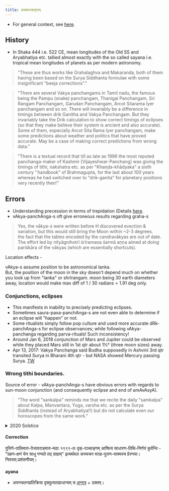 ```yaml
---
title: वाक्यपञ्चाङ्गम्
---
```


- For general context, see [here](../).

## History
- In Shaka 444 i.e. 522 CE, mean longitudes of the Old SS and Aryabhatiya etc. tallied almost exactly with the so called sayana i.e. tropical mean longitudes of planets as per modern astronomy.

> "These are thus works like Grahalaghva and Makaranda, both of them having been based on the Surya Siddhanta formulae with some insignificant "beeja corrections"."

> "There are several Vakya panchangams in Tamil nadu, the famous  being the Pampu (snake) panchangam, Thanigai Panchangam, Sri Rangam Panchangam, Garudan Panchangam, Arcot  Sitarama Iyer panchangam  and so on. There will invariably be a difference in timings between drik Ganitha and  Vakya Panchangam. But they invariably take the Drik calculation to show correct timings of eclipses (so that they make believe their system is ancient and also accurate). Some of them, especially Arcot Sita Rama Iyer panchangam, make some predictions about weather and politics that have proved accurate.  May be a case of making correct predictions from wrong data."

> "There is a textual record that till as late as 1996 the most reputed panchanga-maker of Kashmir [Vijayeshwar-Panchang] was giving the timings of tithi, nakshatra etc. as per "Khaṇḍa-khādyaka" a sixth century ''handbook" of Brahmagupta, for the last about 100 years whereas he had switched over to "drik-ganita" for planetary positions very recently then!"

## Errors
- Understanding precession in terms of trepidation (Details [here](../saura-mAnam/ayanachalanam/).
- vAkya-panchAnga-s oft give erroneous results regarding graha-s

> Yes, the vākya-s were written before H discovered evection & variation, but this would still bring the Moon within ~2-3 degrees.   
> the fact that the tables encoded by the candravākyas are out of date. The effort led by nityāgnihotrī śrīramaṇa śarmā aṇṇa aimed at doing pariśkāra of the vākyas (which are essentially shortcuts).

Location effects - 

vAkya-s assume position to be astronomical lanka.  
But, the position of the moon in the sky doesn't depend much on whether you look up from "lanka" or shrIrangam. moon being 30 earth diameters away, location would make max diff of 1 / 30 radians = 1.91 deg only.

### Conjunctions, eclipses
- This manifests in inability to precisely predicting eclipses.
- Sometimes saura-paxa-panchAnga-s are not even able to determine if an eclipse will "happen" or not.
- Some ritualists simply follow pop culture and used more accurate dRk-panchAnga-s for eclipse observances; while following vAkya-panchanga regarding parva-rituals! Such inconsistency!
- Around Jan 6, 2018 conjunction of Mars and Jupiter could be observed while they placed Mars still in 1st qtr about 1½° (three moon sizes) away.
- Apr 13, 2017: Vakya Panchanga said Budha supposedly in Ashvini 3rd qtr transited Surya in Bharani 4th qtr - but NASA showed Mercury passing Surya. [TW](https://twitter.com/ShriramanaS/status/852378750909988864)

### Wrong tithi boundaries.
Source of error - vAkya-panchAnga-s have obvious errors with regards to sun-moon conjunction (and consequently eclipse and end of amAvAsyA).


> "The word "sankalpa" reminds me that we recite the daily "samkalpa" about Kalpa, Manvantara, Yuga, varsha etc. as per the Surya Siddhanta (instead of Aryabhatiya!!) but do not calculate even our horoscopes from the same work."

<details><summary>2020 Solstice</summary>

June 21 2020 was a special day - it was the solstice day, there was an annular solar eclipse visible from India (with peak at 11:47:35 am IST), and it naturally was amAvAsyA until 11:47:35 am IST. vAkya-panchAnga-s had obvious errors with regards to sun-moon conjunction (and consequently eclipse and end of amAvAsyA) - so tithi junction was till 12:30 or so. Some ritualists simply followed pop culture and used more accurate dRk-panchAnga-s for eclipse observances; while following vAkya-panchanga regarding parva-rituals! Such inconsistency! So, they incorrectly conducted sthAlIpAka the following day. (Not to mention, they must have continued saying "uttarAyaNe" in their sankalpa-s as well.)
</details>


#### Correction
पुत्तिगे-पालिमारु-पेजावराडमारु-मठाः १९९९-तः दृक्-पञ्चाङ्गम् आश्रित्य साधारण-तिथि-निर्णयं कुर्वन्ति - "ग्रहण-क्षणं येन साधु गण्यते तद् ग्राह्यम्" इत्यर्थवतः कस्यचन वराह-पुराण-वाक्यस्य प्रेरणया।  
नितराम् प्रशंसनीयम्।

#### ayana
- अयनचलनप्रतिक्रिया दृक्तुल्यताप्राधान्यम् च [अन्यत्र](/jyotiSham/kAla-mAnam/saura-mAnam/solstice) \+ उक्तम्।
